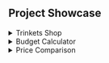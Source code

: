 ## Project Showcase

<details><summary>Trinkets Shop</summary>
<p>



# Trinkets Shop

This application fetches data from a json server, allowing the user to add items to a shopping cart, modify the cart, checkout with a form, and recieve a success message on submit with their order. The user can also add and remove items from the shop.

![Alt Text](https://abdimohamud.codes/images/trinkets.gif)

## Demo Link
 https://trinketshop.netlify.app/
## Backend API Documentation  
https://documenter.getpostman.com/view/12353296/TVeqc7He


</p>
</details>

<details><summary>Budget Calculator</summary>
<p>



# Budget Calculator

This is an Angular application that uses Angular Forms / TypeScript that displays dialogs (modals) and component interaction with the users input along with a designed User Interface. The user can create, update, and remove ammounts from expenses and income with the total displaying at the top.

![Alt Text](https://abdimohamud.codes/images/budget-calculator.gif)

## Demo Link
 https://budget-calculator-git-main.abdimohamud.vercel.app/


</p>
</details>

<details><summary>Price Comparison</summary>
<p>

# Price-Comparison
An HTML/CSS/SVG layout of 3 different product plans that have animations as well


![](https://abdimohamud.codes/images/price-comparison.gif)

## Demo Link:
https://price-comparison-chart.netlify.app/

</p>
</details>
